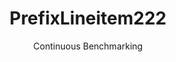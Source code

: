---
layout: docu
title: PrefixLineitem222
subtitle: Continuous Benchmarking
selected: Prefix_Tpch
expanded: Benchmarking
benchmark: /individual_results/PrefixLineitem222.html
---